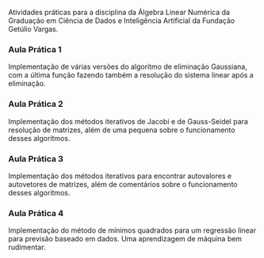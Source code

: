 Atividades práticas para a disciplina da Álgebra Linear Numérica da Graduação em Ciência de Dados e Inteligência Artificial da Fundação Getúlio Vargas.

### Aula Prática 1
Implementação de várias versões do algorítmo de eliminação Gaussiana, com a última função fazendo também a resolução do sistema linear após a eliminação.

### Aula Prática 2
Implementação dos métodos iterativos de Jacobi e de Gauss-Seidel para resolução de matrizes, além de uma pequena sobre o funcionamento desses algorítmos.

### Aula Prática 3
Implementação dos métodos iterativos para encontrar autovalores e autovetores de matrizes, além de comentários sobre o funcionamento desses algorítmos.

### Aula Prática 4
Implementação do método de mínimos quadrados para um regressão linear para previsão baseado em dados. Uma aprendizagem de máquina bem rudimentar.
